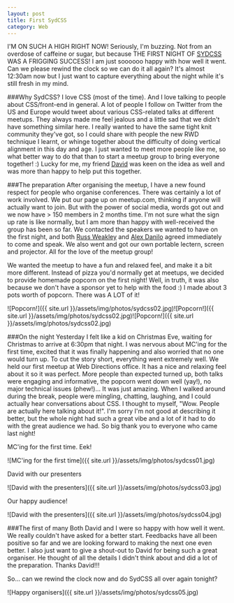 ```yaml
---
layout: post
title: First SydCSS
category: Web
---
```


I'M ON SUCH A HIGH RIGHT NOW! Seriously, I'm buzzing. Not from an overdose of caffeine or sugar, but because THE FIRST NIGHT OF [SYDCSS](http://www.sydcss.com) WAS A FRIGGING SUCCESS! I am just soooooo happy with how well it went. Can we please rewind the clock so we can do it all again? It's almost 12:30am now but I just want to capture everything about the night while it's still fresh in my mind.

###Why SydCSS?
I love CSS (most of the time). And I love talking to people about CSS/front-end in general. A lot of people I follow on Twitter from the US and Europe would tweet about various CSS-related talks at different meetups. They always made me feel jealous and a little sad that we didn't have something similar here. I really wanted to have the same tight knit community they've got, so I could share with people the new RWD technique I learnt, or whinge together about the difficulty of doing vertical alignment in this day and age. I just wanted to meet more people like me, so what better way to do that than to start a meetup group to bring everyone together! :) Lucky for me, my friend [David](http://www.twitter.com/dp_lewis) was keen on the idea as well and was more than happy to help put this together. 

###The preparation
After organising the meetup, I have a new found respect for people who organise conferences. There was certainly a lot of work involved. We put our page up on meetup.com, thinking if anyone will actually want to join. But with the power of social media, words got out and we now have > 150 members in 2 months time. I'm not sure what the sign up rate is like normally, but I am more than happy with well-received the group has been so far. We contacted the speakers we wanted to have on the first night, and both [Russ Weakley](http://www.twitter.com/russmaxdesign) and [Alex Danilo](http://www.twitter.com/alexanderdanilo) agreed immediately to come and speak. We also went and got our own portable lectern, screen and projector. All for the love of the meetup group! 

We wanted the meetup to have a fun and relaxed feel, and make it a bit more different. Instead of pizza you'd normally get at meetups, we decided to provide homemade popcorn on the first night! Well, in truth, it was also because we don't have a sponsor yet to help with the food :) I made about 3 pots worth of popcorn. There was A LOT of it! 

![Popcorn!]({{ site.url }}/assets/img/photos/sydcss02.jpg)![Popcorn!]({{ site.url }}/assets/img/photos/sydcss02.jpg)![Popcorn!]({{ site.url }}/assets/img/photos/sydcss02.jpg)

###On the night
Yesterday I felt like a kid on Christmas Eve, waiting for Christmas to arrive at 6:30pm that night. I was nervous about MC'ing for the first time, excited that it was finally happening and also worried that no one would turn up. To cut the story short, everything went extremely well. We held our first meetup at Web Directions office. It has a nice and relaxing feel about it so it was perfect. More people than expected turned up, both talks were engaging and informative, the popcorn went down well (yay!), no major technical issues (phew!)... It was just amazing. When I walked around during the break, people were mingling, chatting, laughing, and I could actually hear conversations about CSS. I thought to myself, "Wow. People are actually here talking about it!". I'm sorry I'm not good at describing it better, but the whole night had such a great vibe and a lot of it had to do with the great audience we had. So big thank you to everyone who came last night!

MC'ing for the first time. Eek!

![MC'ing for the first time]({{ site.url }}/assets/img/photos/sydcss01.jpg)

David with our presenters

![David with the presenters]({{ site.url }}/assets/img/photos/sydcss03.jpg)

Our happy audience!

![David with the presenters]({{ site.url }}/assets/img/photos/sydcss04.jpg)

###The first of many
Both David and I were so happy with how well it went. We really couldn't have asked for a better start. Feedbacks have all been positive so far and we are looking forward to making the next one even better. I also just want to give a shout-out to David for being such a great organiser. He thought of all the details I didn't think about and did a lot of the preparation. Thanks David!!!

So... can we rewind the clock now and do SydCSS all over again tonight?

![Happy organisers]({{ site.url }}/assets/img/photos/sydcss05.jpg)